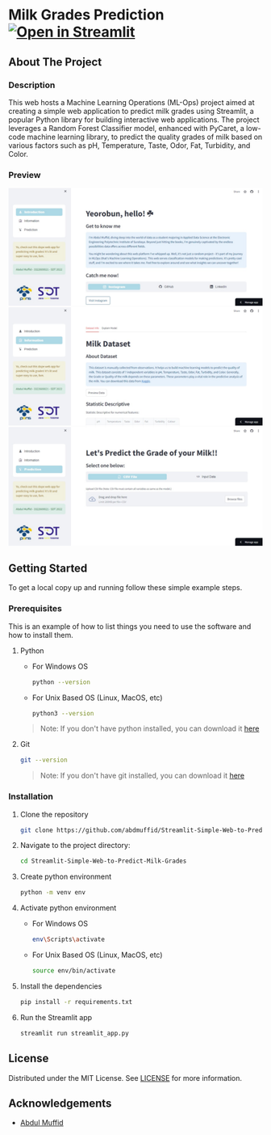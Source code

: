 # Milk Grades Prediction   [![Open in Streamlit](https://static.streamlit.io/badges/streamlit_badge_black_white.svg)](https://milk-grades-prediction.streamlit.app/)

## About The Project

### Description
This web hosts a Machine Learning Operations (ML-Ops) project aimed at creating a simple web application to predict milk grades using Streamlit, a popular Python library for building interactive web applications. The project leverages a Random Forest Classifier model, enhanced with PyCaret, a low-code machine learning library, to predict the quality grades of milk based on various factors such as pH, Temperature, Taste, Odor, Fat, Turbidity, and Color.

### Preview

![Preview 1](Images/Preview-1.jpg)
![Preview 2](Images/Preview-2.jpg)
![Preview 3](Images/Preview-3.jpg)

## Getting Started

To get a local copy up and running follow these simple example steps.

### Prerequisites

This is an example of how to list things you need to use the software and how to install them.

1. Python

    * For Windows OS
        ```sh
        python --version 
        ```

    * For Unix Based OS (Linux, MacOS, etc)
        ```sh
        python3 --version 
        ```
    > Note: If you don't have python installed, you can download it [here](https://www.python.org/downloads/)

 2. Git
    
    ```sh
    git --version 
    ```
    > Note: If you don't have git installed, you can download it [here](https://git-scm.com/downloads)

### Installation

1. Clone the repository

    ```sh
    git clone https://github.com/abdmuffid/Streamlit-Simple-Web-to-Predict-Milk-Grades.git
    ```

2. Navigate to the project directory:

    ```sh
    cd Streamlit-Simple-Web-to-Predict-Milk-Grades
    ```

3. Create python environment
  
    ```sh
    python -m venv env
    ```

4. Activate python environment

    * For Windows OS
      ```sh
      env\Scripts\activate
      ```

    * For Unix Based OS (Linux, MacOS, etc)
      ```sh
      source env/bin/activate
      ```

5. Install the dependencies

    ```sh
    pip install -r requirements.txt
    ```

6. Run the Streamlit app

    ```python
    streamlit run streamlit_app.py
    ```

## License

Distributed under the MIT License. See [LICENSE](https://github.com/abdmuffid/Streamlit-Simple-Web-to-Predict-Milk-Grades/blob/main/LICENSE) for more information.

## Acknowledgements

* [Abdul Muffid](https://github.com/abdmuffid/)
